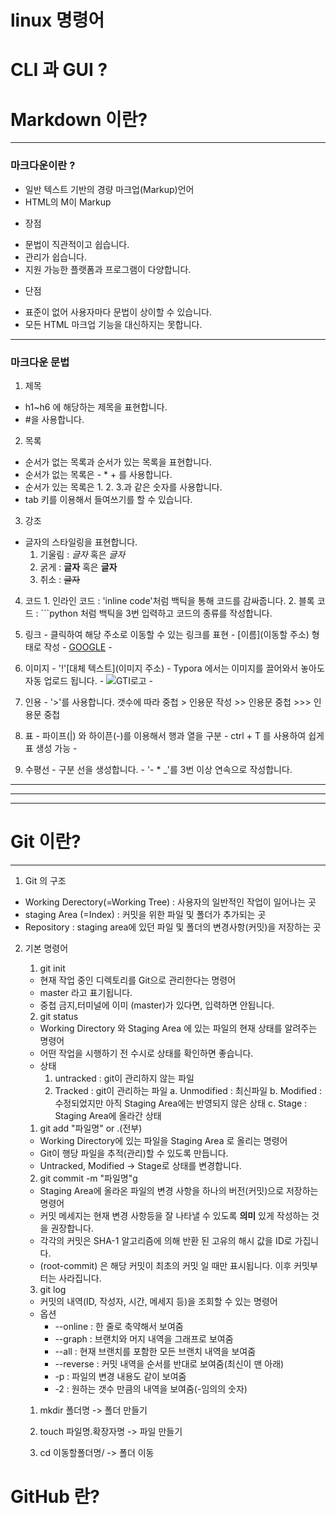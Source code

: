 # linux 명령어

# CLI 과 GUI ?

# Markdown 이란?
---
### 마크다운이란 ?

   - 일반 텍스트 기반의 경량 마크업(Markup)언어
   - HTML의 M이 Markup
  
  * 장점
   - 문법이 직관적이고 쉽습니다.
   - 관리가 쉽습니다.
   - 지원 가능한 플랫폼과 프로그램이 다양합니다.
  
  * 단점
   - 표준이 없어 사용자마다 문법이 상이할 수 있습니다.
   - 모든 HTML 마크업 기능을 대신하지는 못합니다.
  ---
### 마크다운 문법 

  1. 제목
   - h1~h6 에 해당하는 제목을 표현합니다.
   -  #을 사용합니다.
  
  2. 목록
   - 순서가 없는 목록과 순서가 있는 목록을 표현합니다.
   - 순서가 없는 목록은 - * + 를 사용합니다.
   - 순서가 있는 목록은 1. 2. 3.과 같은 숫자를 사용합니다.
   - tab 키를 이용해서 들여쓰기를 할 수 있습니다.
  
  3. 강조
   - 글자의 스타일링을 표현합니다.
       1. 기울림 : *글자* 혹은 _글자_
       2. 굵게 : **글자** 혹은 __글자__
       3. 취소 : ~~글자~~
   
  4. 코드
    1. 인라인 코드 : 'inline code'처럼 백틱을 통해 코드를 감싸줍니다.
    2. 블록 코드 : ```python 처럼 백틱을 3번 입력하고 코드의 종류를 작성합니다.
   
  5. 링크
    - 클릭하여 해당 주소로 이동할 수 있는 링크를 표현
    - [이름](이동할 주소) 형태로 작성
    - [GOOGLE](https://google.com)
    - 
  6. 이미지
    - '!'[대체 텍스트](이미지 주소)
    - Typora 에서는 이미지를 끌어와서 놓아도 자동 업로드 됩니다.
    - ![GTI로고](https://git-scm.com/image/logo@2x.png)
    - 
  7. 인용
    - '>'를 사용합니다. 갯수에 따라 중첩
    > 인용문 작성
    >> 인용문 중첩
    >>> 인용문 중첩

  8. 표
    - 파이프(|) 와 하이픈(-)를 이용해서 행과 열을 구분
    - ctrl + T 를 사용하여 쉽게 표 생성 가능
    - 
  9. 수평선
    - 구분 선을 생성합니다.
    - '- * _'를 3번 이상 연속으로 작성합니다.
  ---
  ***
  ___
# Git 이란?
---
1. Git 의 구조
 - Working Derectory(=Working Tree) : 사용자의 일반적인 작업이 일어나는 곳
 - staging Area (=Index) : 커밋을 위한 파일 및 폴더가 추가되는 곳
 - Repository : staging area에 있던 파일 및 폴더의 변경사항(커밋)을 저장하는 곳

2. 기본 명령어
   1. git init
     - 현재 작업 중인 디렉토리를 Git으로 관리한다는 명령어
     - master 라고 표기됩니다.
     - 중첩 금지,터미널에 이미 (master)가 있다면, 입력하면 안됩니다.
  
   2. git status
   
     - Working Directory 와 Staging Area 에 있는 파일의 현재 상태를 알려주는 명령어
     - 어떤 작업을 시행하기 전 수시로 상태를 확인하면 좋습니다.
     - 상태
        1. untracked : git이 관리하지 않는 파일
        2. Tracked : git이 관리하는 파일
          a. Unmodified : 최신파일
          b. Modified : 수정되었지만 아직 Staging Area에는 반영되지 않은 상태
          c. Stage : Staging Area에 올라간 상태


    1. git add "파일명" or .(전부)
     - Working Directory에 있는 파일을 Staging Area 로 올리는 명령어
     - Git이 행당 파일을 추적(관리)할 수 있도록 만듭니다.
     - Untracked, Modified -> Stage로 상태를 변경합니다. 
  

    2. git commit -m "파일명"g
     - Staging Area에 올라온 파일의 변경 사항을 하나의 버전(커밋)으로 저장하는 명령어
     - 커밋 메세지는 현재 변경 사항등을 잘 나타낼 수 있도록 **의미** 있게 작성하는 것을 권장합니다.
     - 각각의 커밋은 SHA-1 알고리즘에 의해 반환 된 고유의 해시 값을 ID로 가집니다.
     - (root-commit) 은 해당 커밋이 최초의 커밋 일 때만 표시됩니다. 이후 커밋부터는 사라집니다.
  

    3. git log
     -  커밋의 내역(ID, 작성자, 시간, 메세지 등)을 조회할 수 있는 명령어
     -  옵션
        * --online : 한 줄로 축약해서 보여줌
        * --graph : 브랜치와 머지 내역을 그래프로 보여줌
        * --all : 현재 브랜치를 포함한 모든 브랜치 내역을 보여줌
        * --reverse : 커밋 내역을 순서를 반대로 보여줌(최신이 맨 아래)
        *  -p : 파일의 변경 내용도 같이 보여줌
        *  -2 : 원하는 갯수 만큼의 내역을 보여줌(-임의의 숫자)
  

     1. mkdir 폴더명 -> 폴더 만들기
   
     2. touch 파일명.확장자명 -> 파일 만들기
   
     3.  cd 이동할폴더명/ -> 폴더 이동
   
# GitHub 란?